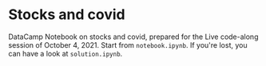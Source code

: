 # Stocks and covid

DataCamp Notebook on stocks and covid, prepared for the Live code-along session of October 4, 2021.
Start from `notebook.ipynb`. If you're lost, you can have a look at `solution.ipynb`.
